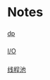 # Notes


###
[dp](https://github.com/lllichen/Notes/blob/master/dp.md "动态规划")


###
[I/O](https://segmentfault.com/a/1190000003063859 "I/O详解")

###
[线程池](https://juejin.im/entry/58fada5d570c350058d3aaad "线程池")
